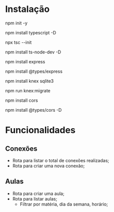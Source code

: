 # Instalação 

npm init -y

npm install typescript -D

npx tsc --init

npm install ts-node-dev -D

npm install express

npm install @types/express

npm install knex sqlite3

npm run knex:migrate

npm install cors

npm install @types/cors -D


# Funcionalidades

## Conexões

- Rota para listar o total de conexões realizadas;
- Rota para criar uma nova conexão;

## Aulas

- Rota para criar uma aula;
- Rota para listar aulas;
  - Filtrar por matéria, dia da semana, horário;